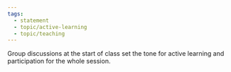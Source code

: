 ```yaml
---
tags:
  - statement
  - topic/active-learning
  - topic/teaching
---
```

Group discussions at the start of class set the tone for active learning and participation for the whole session.